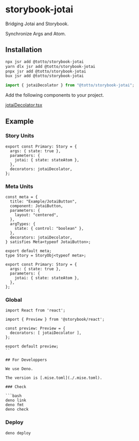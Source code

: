 # storybook-jotai

Bridging Jotai and Storybook.

Synchronize Args and Atom.

## Installation

```bash
npx jsr add @totto/storybook-jotai
yarn dlx jsr add @totto/storybook-jotai
pnpx jsr add @totto/storybook-jotai
bux jsr add @totto/storybook-jotai
```

```ts
import { jotaiDecolator } from "@totto/storybook-jotai";
```

Add the following components to your project.

[jotaiDecolator.tsx](./jotaiDecolator.tsx)

## Example

### Story Units

```tsx
export const Primary: Story = {
  args: { state: true },
  parameters: {
    jotai: { state: stateAtom },
  },
  decorators: jotaiDecolator,
};
```

### Meta Units

```tsx
const meta = {
  title: "Example/JotaiButton",
  component: JotaiButton,
  parameters: {
    layout: "centered",
  },
  argTypes: {
    state: { control: "boolean" },
  },
  decorators: jotaiDecolator,
} satisfies Meta<typeof JotaiButton>;

export default meta;
type Story = StoryObj<typeof meta>;

export const Primary: Story = {
  args: { state: true },
  parameters: {
    jotai: { state: stateAtom },
  },
};
```

### Global

````tsx
import React from 'react';

import { Preview } from '@storybook/react';

const preview: Preview = {
  decorators: [ jotaiDecolator ],
};

export default preview;
``

## For Developpers

We use Deno.

The version is [.mise.toml](./.mise.toml).

### Check

```bash
deno link
deno fmt
deno check
````

### Deploy

```bash
deno deploy
```
